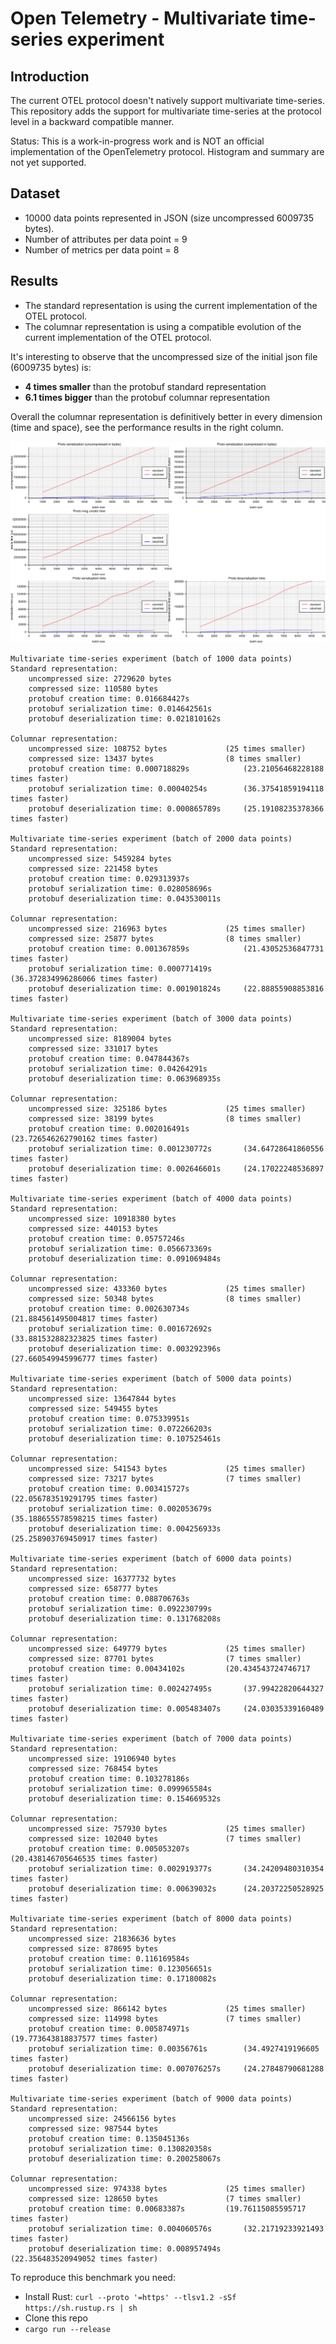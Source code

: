# Open Telemetry - Multivariate time-series experiment

## Introduction
The current OTEL protocol doesn't natively support multivariate time-series. 
This repository adds the support for multivariate time-series at the protocol level in a backward compatible manner. 

Status: This is a work-in-progress work and is NOT an official implementation of the OpenTelemetry protocol. Histogram and summary are not yet supported.

## Dataset
* 10000 data points represented in JSON (size uncompressed 6009735 bytes).
* Number of attributes per data point = 9
* Number of metrics per data point = 8

## Results
* The standard representation is using the current implementation of the OTEL protocol.
* The columnar representation is using a compatible evolution of the current implementation of the OTEL protocol.

It's interesting to observe that the uncompressed size of the initial json file (6009735 bytes) is:
* **4 times smaller** than the protobuf standard representation
* **6.1 times bigger** than the protobuf columnar representation

Overall the columnar representation is definitively better in every dimension (time and space), see the performance results in the right column.

![charts](images/charts.png)

```
Multivariate time-series experiment (batch of 1000 data points)
Standard representation:
	uncompressed size: 2729620 bytes
	compressed size: 110580 bytes
	protobuf creation time: 0.016684427s
	protobuf serialization time: 0.014642561s
	protobuf deserialization time: 0.021810162s

Columnar representation:
	uncompressed size: 108752 bytes				(25 times smaller)
	compressed size: 13437 bytes				(8 times smaller)
	protobuf creation time: 0.000718829s			(23.21056468228188 times faster)
	protobuf serialization time: 0.00040254s		(36.37541859194118 times faster)
	protobuf deserialization time: 0.000865789s		(25.19108235378366 times faster)

Multivariate time-series experiment (batch of 2000 data points)
Standard representation:
	uncompressed size: 5459284 bytes
	compressed size: 221458 bytes
	protobuf creation time: 0.029313937s
	protobuf serialization time: 0.028058696s
	protobuf deserialization time: 0.043530011s

Columnar representation:
	uncompressed size: 216963 bytes				(25 times smaller)
	compressed size: 25877 bytes				(8 times smaller)
	protobuf creation time: 0.001367859s			(21.43052536847731 times faster)
	protobuf serialization time: 0.000771419s		(36.372834996286066 times faster)
	protobuf deserialization time: 0.001901824s		(22.88855908853816 times faster)

Multivariate time-series experiment (batch of 3000 data points)
Standard representation:
	uncompressed size: 8189004 bytes
	compressed size: 331017 bytes
	protobuf creation time: 0.047844367s
	protobuf serialization time: 0.04264291s
	protobuf deserialization time: 0.063968935s

Columnar representation:
	uncompressed size: 325186 bytes				(25 times smaller)
	compressed size: 38199 bytes				(8 times smaller)
	protobuf creation time: 0.002016491s			(23.726546262790162 times faster)
	protobuf serialization time: 0.001230772s		(34.64728641860556 times faster)
	protobuf deserialization time: 0.002646601s		(24.17022248536897 times faster)

Multivariate time-series experiment (batch of 4000 data points)
Standard representation:
	uncompressed size: 10918380 bytes
	compressed size: 440153 bytes
	protobuf creation time: 0.05757246s
	protobuf serialization time: 0.056673369s
	protobuf deserialization time: 0.091069484s

Columnar representation:
	uncompressed size: 433360 bytes				(25 times smaller)
	compressed size: 50348 bytes				(8 times smaller)
	protobuf creation time: 0.002630734s			(21.884561495004817 times faster)
	protobuf serialization time: 0.001672692s		(33.881532882323825 times faster)
	protobuf deserialization time: 0.003292396s		(27.660549945996777 times faster)

Multivariate time-series experiment (batch of 5000 data points)
Standard representation:
	uncompressed size: 13647844 bytes
	compressed size: 549455 bytes
	protobuf creation time: 0.075339951s
	protobuf serialization time: 0.072266203s
	protobuf deserialization time: 0.107525461s

Columnar representation:
	uncompressed size: 541543 bytes				(25 times smaller)
	compressed size: 73217 bytes				(7 times smaller)
	protobuf creation time: 0.003415727s			(22.056783519291795 times faster)
	protobuf serialization time: 0.002053679s		(35.188655578598215 times faster)
	protobuf deserialization time: 0.004256933s		(25.258903769450917 times faster)

Multivariate time-series experiment (batch of 6000 data points)
Standard representation:
	uncompressed size: 16377732 bytes
	compressed size: 658777 bytes
	protobuf creation time: 0.088706763s
	protobuf serialization time: 0.092230799s
	protobuf deserialization time: 0.131768208s

Columnar representation:
	uncompressed size: 649779 bytes				(25 times smaller)
	compressed size: 87701 bytes				(7 times smaller)
	protobuf creation time: 0.00434102s			(20.434543724746717 times faster)
	protobuf serialization time: 0.002427495s		(37.99422820644327 times faster)
	protobuf deserialization time: 0.005483407s		(24.03035339160489 times faster)

Multivariate time-series experiment (batch of 7000 data points)
Standard representation:
	uncompressed size: 19106940 bytes
	compressed size: 768454 bytes
	protobuf creation time: 0.103278186s
	protobuf serialization time: 0.099965584s
	protobuf deserialization time: 0.154669532s

Columnar representation:
	uncompressed size: 757930 bytes				(25 times smaller)
	compressed size: 102040 bytes				(7 times smaller)
	protobuf creation time: 0.005053207s			(20.438146705646535 times faster)
	protobuf serialization time: 0.002919377s		(34.24209480310354 times faster)
	protobuf deserialization time: 0.00639032s		(24.20372250528925 times faster)

Multivariate time-series experiment (batch of 8000 data points)
Standard representation:
	uncompressed size: 21836636 bytes
	compressed size: 878695 bytes
	protobuf creation time: 0.116169584s
	protobuf serialization time: 0.123056651s
	protobuf deserialization time: 0.17180082s

Columnar representation:
	uncompressed size: 866142 bytes				(25 times smaller)
	compressed size: 114998 bytes				(7 times smaller)
	protobuf creation time: 0.005874971s			(19.773643818837577 times faster)
	protobuf serialization time: 0.00356761s		(34.4927419196605 times faster)
	protobuf deserialization time: 0.007076257s		(24.27848790681288 times faster)

Multivariate time-series experiment (batch of 9000 data points)
Standard representation:
	uncompressed size: 24566156 bytes
	compressed size: 987544 bytes
	protobuf creation time: 0.135045136s
	protobuf serialization time: 0.130820358s
	protobuf deserialization time: 0.200258067s

Columnar representation:
	uncompressed size: 974338 bytes				(25 times smaller)
	compressed size: 128650 bytes				(7 times smaller)
	protobuf creation time: 0.00683387s			(19.76115085595717 times faster)
	protobuf serialization time: 0.004060576s		(32.21719233921493 times faster)
	protobuf deserialization time: 0.008957494s		(22.356483520949052 times faster)
```

To reproduce this benchmark you need:
- Install Rust: ```curl --proto '=https' --tlsv1.2 -sSf https://sh.rustup.rs | sh```
- Clone this repo
- ```cargo run --release```